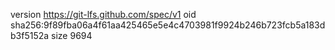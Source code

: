 version https://git-lfs.github.com/spec/v1
oid sha256:9f89fba06a4f61aa425465e5e4c4703981f9924b246b723fcb5a183db3f5152a
size 9694
